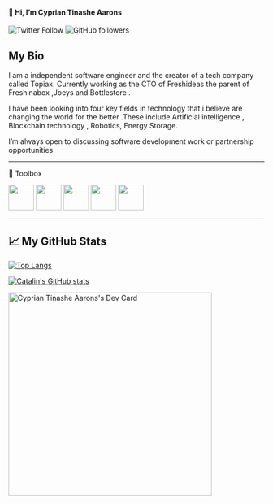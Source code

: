  #### 👋 Hi, I’m  Cyprian Tinashe Aarons
 
 ![Twitter Follow](https://img.shields.io/twitter/follow/cyprianaarons?style=social) ![GitHub followers](https://img.shields.io/github/followers/cypriantinasheaarons?style=social)
 
 ## My Bio
 
  I am a independent software engineer and the creator of a tech company called Topiax. Currently working as the CTO of Freshideas the parent of Freshinabox ,Joeys and Bottlestore .

I have been looking into four key fields in technology that i believe are changing the world for the better .These include Artificial intelligence , Blockchain technology , Robotics, Energy Storage.

I’m always open to discussing software development work or partnership opportunities

---

🧰 Toolbox

<img src="https://cdn.worldvectorlogo.com/logos/nodejs-icon.svg"  width="50" height="50"/> 
<img src="https://cdn.worldvectorlogo.com/logos/mongodb.svg"  width="50" height="50"/> 
<img src="https://cdn.worldvectorlogo.com/logos/react-2.svg" width="50" height="50"/> 
<img src="https://cdn.worldvectorlogo.com/logos/nextjs-3.svg"  width="50" height="50"/> 
<img src="https://cdn.worldvectorlogo.com/logos/vue-js-1.svg"  width="50" height="50"/> 

---

## &#x1f4c8; My GitHub Stats

[![Top Langs](https://github-readme-stats.vercel.app/api/top-langs/?username=CyprianTinasheAarons&hide=java,html,css&theme=radical)](https://github.com/anuraghazra/github-readme-stats)

[![Catalin's GitHub stats](https://github-readme-stats.vercel.app/api?username=CyprianTinasheAarons&theme=radical)](https://github.com/cypriantinasheaarons/github-readme-stats)

<a href="https://app.daily.dev/CyprianAarons"><img src="https://api.daily.dev/devcards/aa2e5455472242d7943bc03bdb44ef7b.png?r=hs8" width="400" alt="Cyprian Tinashe Aarons's Dev Card"/></a>
